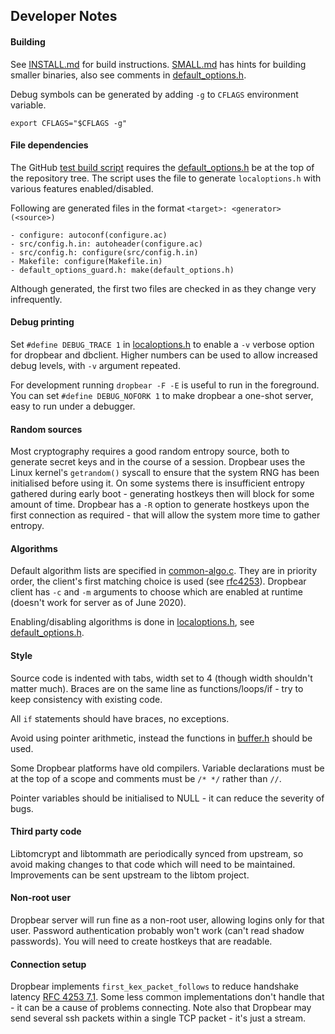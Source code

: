 ## Developer Notes

#### Building

See [INSTALL.md](INSTALL.md) for build instructions.
[SMALL.md](SMALL.md) has hints for building smaller binaries, also see comments in [default_options.h](./src/default_options.h).

Debug symbols can be generated by adding `-g` to `CFLAGS` environment variable.
```
export CFLAGS="$CFLAGS -g"
```

#### File dependencies
The GitHub [test build script](./.github/workflows/build.yml) requires the [default_options.h](./src/default_options.h) be at the top of the repository tree.
The script uses the file to generate `localoptions.h` with various features enabled/disabled.

Following are generated files in the format `<target>: <generator>(<source>)`
```
- configure: autoconf(configure.ac)
- src/config.h.in: autoheader(configure.ac)
- src/config.h: configure(src/config.h.in)
- Makefile: configure(Makefile.in)
- default_options_guard.h: make(default_options.h)
```
Although generated, the first two files are checked in as they change very infrequently.

#### Debug printing

Set `#define DEBUG_TRACE 1` in [localoptions.h](./localoptions.h) to enable a `-v` verbose option for dropbear and dbclient.
Higher numbers can be used to allow increased debug levels, with `-v` argument repeated.

For development running `dropbear -F -E` is useful to run in the foreground.
You can set `#define DEBUG_NOFORK 1` to make dropbear a one-shot server, easy to run under a debugger.

#### Random sources

Most cryptography requires a good random entropy source, both to generate secret keys and in the course of a session.
Dropbear uses the Linux kernel's `getrandom()` syscall to ensure that the system RNG has been initialised before using it.
On some systems there is insufficient entropy gathered during early boot - generating hostkeys then will block for some amount of time.
Dropbear has a `-R` option to generate hostkeys upon the first connection as required - that will allow the system more time to gather entropy.

#### Algorithms

Default algorithm lists are specified in [common-algo.c](./src/common-algo.c). They are in priority order, the client's first matching choice is used (see [rfc4253](https://www.rfc-editor.org/rfc/rfc4253.html)). Dropbear client has `-c` and `-m` arguments to choose which are enabled at runtime (doesn't work for server as of June 2020).

Enabling/disabling algorithms is done in [localoptions.h](./localoptions.h), see [default_options.h](./src/default_options.h).

#### Style

Source code is indented with tabs, width set to 4 (though width shouldn't matter much).
Braces are on the same line as functions/loops/if - try to keep consistency with existing code.

All `if` statements should have braces, no exceptions.

Avoid using pointer arithmetic, instead the functions in [buffer.h](./src/buffer.h) should be used.

Some Dropbear platforms have old compilers.
Variable declarations must be at the top of a scope and comments must be `/* */` rather than `//`.

Pointer variables should be initialised to NULL - it can reduce the severity of bugs.

#### Third party code

Libtomcrypt and libtommath are periodically synced from upstream, so avoid making changes to that code which will need to be maintained.
Improvements can be sent upstream to the libtom project.

#### Non-root user

Dropbear server will run fine as a non-root user, allowing logins only for that user.
Password authentication probably won't work (can't read shadow passwords). You will need to create hostkeys that are readable.

#### Connection setup

Dropbear implements `first_kex_packet_follows` to reduce handshake latency [RFC 4253 7.1](https://www.rfc-editor.org/rfc/rfc4253.html#section-7.1).
Some less common implementations don't handle that - it can be a cause of problems connecting.
Note also that Dropbear may send several ssh packets within a single TCP packet - it's just a stream.
